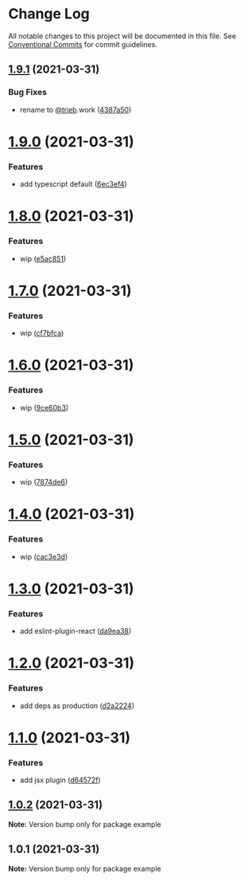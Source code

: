 # Change Log

All notable changes to this project will be documented in this file.
See [Conventional Commits](https://conventionalcommits.org) for commit guidelines.

## [1.9.1](https://github.com/trieb-work/config/compare/example@1.9.0...example@1.9.1) (2021-03-31)


### Bug Fixes

* rename to [@trieb](https://github.com/trieb).work ([4387a50](https://github.com/trieb-work/config/commit/4387a50ed9bb04531762f16a071d8bf5ae03adc7))





# [1.9.0](https://github.com/trieb-work/config/compare/example@1.8.0...example@1.9.0) (2021-03-31)


### Features

* add typescript default ([6ec3ef4](https://github.com/trieb-work/config/commit/6ec3ef4db5cfe398c1333c670f04510e514ebf37))





# [1.8.0](https://github.com/trieb-work/config/compare/example@1.7.0...example@1.8.0) (2021-03-31)


### Features

* wip ([e5ac851](https://github.com/trieb-work/config/commit/e5ac8518e4a906ea312d1363675d2566ec7c22fd))





# [1.7.0](https://github.com/trieb-work/config/compare/example@1.6.0...example@1.7.0) (2021-03-31)


### Features

* wip ([cf7bfca](https://github.com/trieb-work/config/commit/cf7bfcafd3813cd8bdd2ac14c7f5480a6936fcac))





# [1.6.0](https://github.com/trieb-work/config/compare/example@1.5.0...example@1.6.0) (2021-03-31)


### Features

* wip ([9ce60b3](https://github.com/trieb-work/config/commit/9ce60b3d6708272a64b696f4585718f23a4d785b))





# [1.5.0](https://github.com/trieb-work/config/compare/example@1.4.0...example@1.5.0) (2021-03-31)


### Features

* wip ([7874de6](https://github.com/trieb-work/config/commit/7874de6f911d24f7fcdd138c6fa401aacd3360b1))





# [1.4.0](https://github.com/trieb-work/config/compare/example@1.3.0...example@1.4.0) (2021-03-31)


### Features

* wip ([cac3e3d](https://github.com/trieb-work/config/commit/cac3e3d6b5516af4c3a06abbcb4080eef296ad58))





# [1.3.0](https://github.com/trieb-work/config/compare/example@1.2.0...example@1.3.0) (2021-03-31)


### Features

* add eslint-plugin-react ([da9ea38](https://github.com/trieb-work/config/commit/da9ea38a1a4bcf5488c80afd0cb9cdcdbf7a7570))





# [1.2.0](https://github.com/trieb-work/config/compare/example@1.1.0...example@1.2.0) (2021-03-31)


### Features

* add deps as production ([d2a2224](https://github.com/trieb-work/config/commit/d2a2224b4938b83bff1dd47473235d92a85ef558))





# [1.1.0](https://github.com/trieb-work/config/compare/example@1.0.2...example@1.1.0) (2021-03-31)


### Features

* add jsx plugin ([d64572f](https://github.com/trieb-work/config/commit/d64572f996d862718d0dfcbdde38fab2de1959a5))





## [1.0.2](https://github.com/trieb-work/config/compare/example@1.0.1...example@1.0.2) (2021-03-31)

**Note:** Version bump only for package example





## 1.0.1 (2021-03-31)

**Note:** Version bump only for package example
